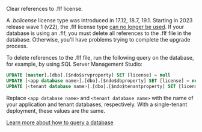 Clear references to .flf license.

   A *\.bclicense* license type was introduced in 17.12, 18.7, 19.1. Starting in 2023 release wave 1 (v22), the .flf license type [can no longer be used](../../upgrade/deprecated-features-platform.md#license-files-in-the-flf-format-for-includeprod_short-on-premises-removed). If your database is using an .flf, you must delete all references to the .flf file in the database. Otherwise, you'll have problems trying to complete the upgrade process.

   To delete references to the .flf file, run the following query on the database, for example, by using SQL Server Management Studio:

   ```sql
   UPDATE [master].[dbo].[$ndo$srvproperty] SET [license] = null
   UPDATE [<app database name>].[dbo].[$ndo$dbproperty] SET [license] = null
   UPDATE [<tenant database name>].[dbo].[$ndo$tenantproperty] SET [license] = null
   ```

   Replace `<app database name>` and `<tenant database name>` with the name of your application and tenant databases, respectively. With a single-tenant deployment, these values are the same.

   [Learn more about how to query a database](/sql/ssms/quickstarts/ssms-connect-query-sql-server)